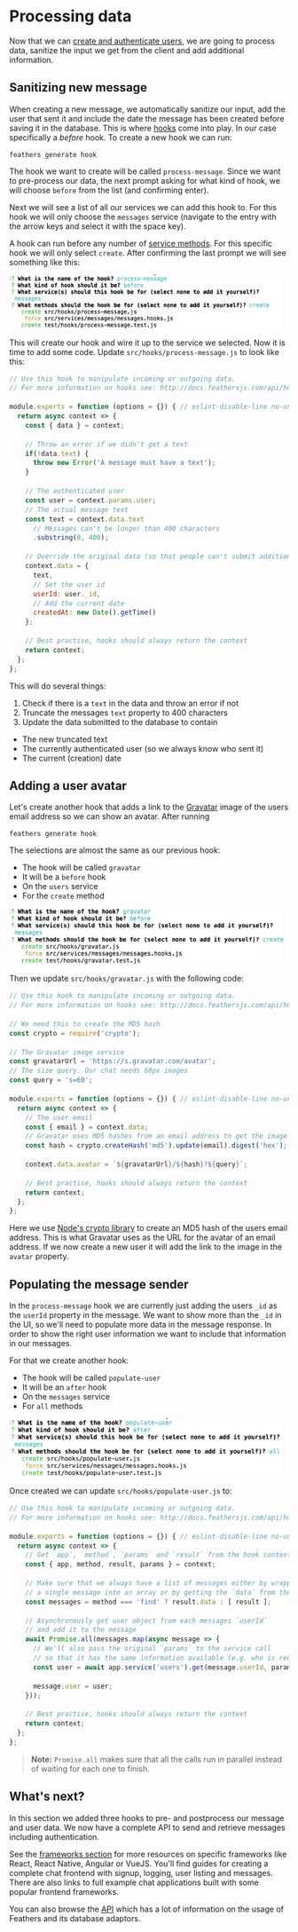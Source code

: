 # Processing data

Now that we can [create and authenticate users](./authentication.md), we are going to process data, sanitize the input we get from the client and add additional information.

## Sanitizing new message

When creating a new message, we automatically sanitize our input, add the user that sent it and include the date the message has been created before saving it in the database. This is where [hooks](../basics/hooks.md) come into play. In our case specifically a *before* hook. To create a new hook we can run:

```
feathers generate hook
```

The hook we want to create will be called `process-message`. Since we want to pre-process our data, the next prompt asking for what kind of hook, we will choose `before` from the list (and confirming enter).

Next we will see a list of all our services we can add this hook to. For this hook we will only choose the `messages` service (navigate to the entry with the arrow keys and select it with the space key).

A hook can run before any number of [service methods](../../api/services.md). For this specific hook we will only select `create`. After confirming the last prompt we will see something like this:

![The process-message hook prompts](./assets/process-message.png)

This will create our hook and wire it up to the service we selected. Now it is time to add some code. Update `src/hooks/process-message.js` to look like this:

```js
// Use this hook to manipulate incoming or outgoing data.
// For more information on hooks see: http://docs.feathersjs.com/api/hooks.html

module.exports = function (options = {}) { // eslint-disable-line no-unused-vars
  return async context => {
    const { data } = context;

    // Throw an error if we didn't get a text
    if(!data.text) {
      throw new Error('A message must have a text');
    }

    // The authenticated user
    const user = context.params.user;
    // The actual message text
    const text = context.data.text
      // Messages can't be longer than 400 characters
      .substring(0, 400);

    // Override the original data (so that people can't submit additional stuff)
    context.data = {
      text,
      // Set the user id
      userId: user._id,
      // Add the current date
      createdAt: new Date().getTime()
    };

    // Best practise, hooks should always return the context
    return context;
  };
};
```

This will do several things:

1. Check if there is a `text` in the data and throw an error if not
2. Truncate the messages `text` property to 400 characters
3. Update the data submitted to the database to contain
  - The new truncated text
  - The currently authenticated user (so we always know who sent it)
  - The current (creation) date 

## Adding a user avatar

Let's create another hook that adds a link to the [Gravatar](http://en.gravatar.com/) image of the users email address so we can show an avatar. After running

```
feathers generate hook
```

The selections are almost the same as our previous hook:

- The hook will be called `gravatar`
- It will be a `before` hook
- On the `users` service
- For the `create` method

![The gravatar hook prompts](./assets/gravatar.png)

Then we update `src/hooks/gravatar.js` with the following code:

```js
// Use this hook to manipulate incoming or outgoing data.
// For more information on hooks see: http://docs.feathersjs.com/api/hooks.html

// We need this to create the MD5 hash
const crypto = require('crypto');

// The Gravatar image service
const gravatarUrl = 'https://s.gravatar.com/avatar';
// The size query. Our chat needs 60px images
const query = 's=60';

module.exports = function (options = {}) { // eslint-disable-line no-unused-vars
  return async context => {
    // The user email
    const { email } = context.data;
    // Gravatar uses MD5 hashes from an email address to get the image
    const hash = crypto.createHash('md5').update(email).digest('hex');

    context.data.avatar = `${gravatarUrl}/${hash}?${query}`;

    // Best practise, hooks should always return the context
    return context;
  };
};
```

Here we use [Node's crypto library](https://nodejs.org/api/crypto.html) to create an MD5 hash of the users email address. This is what Gravatar uses as the URL for the avatar of an email address. If we now create a new user it will add the link to the image in the `avatar` property.

## Populating the message sender

In the `process-message` hook we are currently just adding the users `_id` as the `userId` property in the message. We want to show more than the `_id` in the UI, so we'll need to populate more data in the message response. In order to show the right user information we want to include that information in our messages.

For that we create another hook:

- The hook will be called `populate-user`
- It will be an `after` hook
- On the `messages` service
- For `all` methods

![The populate-user hook](./assets/populate-user.png)

Once created we can update `src/hooks/populate-user.js` to:

```js
// Use this hook to manipulate incoming or outgoing data.
// For more information on hooks see: http://docs.feathersjs.com/api/hooks.html

module.exports = function (options = {}) { // eslint-disable-line no-unused-vars
  return async context => {
    // Get `app`, `method`, `params` and `result` from the hook context
    const { app, method, result, params } = context;

    // Make sure that we always have a list of messages either by wrapping
    // a single message into an array or by getting the `data` from the `find` method result
    const messages = method === 'find' ? result.data : [ result ];

    // Asynchronously get user object from each messages `userId`
    // and add it to the message
    await Promise.all(messages.map(async message => {
      // We'll also pass the original `params` to the service call
      // so that it has the same information available (e.g. who is requesting it)
      const user = await app.service('users').get(message.userId, params);

      message.user = user;
    }));

    // Best practise, hooks should always return the context
    return context;
  };
};
```

> __Note:__ `Promise.all` makes sure that all the calls run in parallel instead of waiting for each one to finish.

## What's next?

In this section we added three hooks to pre- and postprocess our message and user data. We now have a complete API to send and retrieve messages including authentication.

See the [frameworks section](../frameworks/readme.md) for more resources on specific frameworks like React, React Native, Angular or VueJS.  You'll find guides for creating a complete chat frontend with signup, logging, user listing and messages.  There are also links to full example chat applications built with some popular frontend frameworks.

You can also browse the [API](../../api/readme.md) which has a lot of information on the usage of Feathers and its database adaptors.
